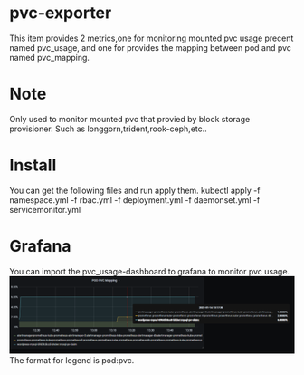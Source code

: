 # pvc-exporter
This item provides 2 metrics,one for monitoring mounted pvc usage precent named pvc_usage, and one for provides the mapping between pod and pvc named pvc_mapping.

# Note
Only used to monitor mounted pvc that provied by block storage provisioner. Such as longgorn,trident,rook-ceph,etc..
 
# Install
You can get the following files and run apply them.
kubectl apply -f namespace.yml -f rbac.yml -f deployment.yml -f daemonset.yml -f servicemonitor.yml

# Grafana

You can import the pvc_usage-dashboard to grafana to monitor pvc usage.
![grafana-1](./grafana-1.PNG)
The format for legend is pod:pvc.
